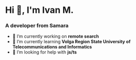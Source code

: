<h1>Hi 👋, I'm Ivan M.</h1>
<h3>A developer from Samara</h3>

- 🔭 I’m currently working on **remote search**
- 🌱 I’m currently learning **Volga Region State University of Telecommunications and Informatics**
- 🤝 I’m looking for help with **js/ts**
